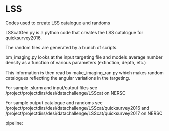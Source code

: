 # LSS
Codes used to create LSS catalogue and randoms

LSScatGen.py is a python code that creates the LSS catalogue for quicksurvey2016.

The random files are generated by a bunch of scripts.

bm_imaging.py looks at the input targeting file and models average number
density as a function of various parameters (extinction, depth, etc.)

This information is then read by make_imaging_ran.py which makes random
catalogues reflecting the angular variations in the targeting.

For sample .slurm and input/output files see /project/projectdirs/desi/datachallenge/LSScat on NERSC

For sample output catalogue and randoms see /project/projectdirs/desi/datachallenge/LSScat/quicksurvey2016 
and /project/projectdirs/desi/datachallenge/LSScat/quicksurvey2017 on NERSC

pipeline:

